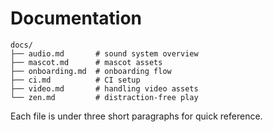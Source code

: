 # Documentation

```
docs/
├── audio.md       # sound system overview
├── mascot.md      # mascot assets
├── onboarding.md  # onboarding flow
├── ci.md          # CI setup
├── video.md       # handling video assets
└── zen.md         # distraction-free play
```

Each file is under three short paragraphs for quick reference.
